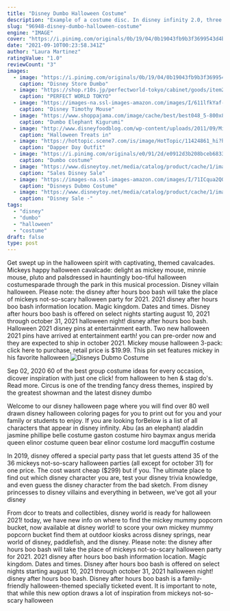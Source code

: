 ```yaml
---
title: "Disney Dumbo Halloween Costume"
description: "Example of a costume disc. In disney infinity 2.0, three new types of round discs were added to the game: costume discs, team-up discs, and event discs.Costume change discs possess dual function:"
slug: "96948-disney-dumbo-halloween-costume"
engine: "IMAGE"
cover: "https://i.pinimg.com/originals/0b/19/04/0b19043fb9b3f3699543d4b228b0b225.png"
date: "2021-09-10T00:23:58.341Z"
author: "Laura Martinez"
ratingValue: "1.0"
reviewCount: "3"
images:
  - image: "https://i.pinimg.com/originals/0b/19/04/0b19043fb9b3f3699543d4b228b0b225.png"
    caption: "Disney Store Dumbo"
  - image: "https://shop.r10s.jp/perfectworld-tokyo/cabinet/goods/item20/8320-95627_1.jpg"
    caption: "PERFECT WORLD TOKYO"
  - image: "https://images-na.ssl-images-amazon.com/images/I/611lfkYaf-L.jpg"
    caption: "Disney Timothy Mouse"
  - image: "https://www.shoppajama.com/image/cache/best/best048_5-800x800.jpg"
    caption: "Dumbo Elephant Kigurumi"
  - image: "http://www.disneyfoodblog.com/wp-content/uploads/2011/09/Mickey-Ghost-Bucket.jpg"
    caption: "Halloween Treats in"
  - image: "https://hottopic.scene7.com/is/image/HotTopic/11424861_hi?hei=1200"
    caption: "Dapper Day Outfit"
  - image: "https://i.pinimg.com/originals/e0/91/2d/e0912d3b208bceb683379becee3ea50d.png"
    caption: "Dumbo costume"
  - image: "https://www.disneytoy.net/media/catalog/product/cache/1/image/1200x/040ec09b1e35df139433887a97daa66f/1/2/1232000442720/disney-sale-dumbo-plush-–-large-–-21-31.jpg"
    caption: "Sales Disney Sale"
  - image: "https://images-na.ssl-images-amazon.com/images/I/71ICqua2QOL.jpg"
    caption: "Disneys Dubmo Costume"
  - image: "https://www.disneytoy.net/media/catalog/product/cache/1/image/9df78eab33525d08d6e5fb8d27136e95/6/7/6730058220671/disney-sale-mickey-mouse-rolling-luggage-by-american-tourister-–-large-31.jpg"
    caption: "Disney Sale -"
tags:
  - "disney"
  - "dumbo"
  - "halloween"
  - "costume"
draft: false
type: post
---
```


Get swept up in the halloween spirit with captivating, themed cavalcades. Mickeys happy halloween cavalcade: delight as mickey mouse, minnie mouse, pluto and palsdressed in hauntingly boo-tiful halloween costumesparade through the park in this musical procession. Disney villain halloween. Please note: the disney after hours boo bash will take the place of mickeys not-so-scary halloween party for 2021. 2021 disney after hours boo bash information location. Magic kingdom. Dates and times. Disney after hours boo bash is offered on select nights starting august 10, 2021 through october 31, 2021  halloween night! disney after hours boo bash. Halloween 2021 disney pins at entertainment earth. Two new halloween 2021 pins have arrived at entertainment earth! you can pre-order now and they are expected to ship in october 2021. Mickey mouse halloween 3-pack: click here to purchase, retail price is $19.99. This pin set features mickey in his favorite halloween
![Disneys Dubmo Costume](https://images-na.ssl-images-amazon.com/images/I/71ICqua2QOL.jpg "Disneys Dubmo Costume")

Sep 02, 2020 60 of the best group costume ideas for every occasion, dicover inspiration with just one click! from halloween to hen &amp; stag do&#39;s. Read more.  Circus is one of the trending fancy dress themes, inspired by the greatest showman and the latest disney dumbo
<!--inArticleAds-->

<!--galleryOne-->

Welcome to our disney halloween page where you will find over 80 well drawn disney halloween coloring pages for you to print out for you and your family or students to enjoy. If you are looking forBelow is a list of all characters that appear in disney infinity. Abu (as an elephant) aladdin jasmine phillipe belle costume gaston costume hiro baymax angus merida queen elinor costume queen bear elinor costume lord macguffin costume
<!--inArticleAds-->

<!--galleryTwo-->

In 2019, disney offered a special party pass that let guests attend 35 of the 36 mickeys not-so-scary halloween parties (all except for october 31) for one price. The cost wasnt cheap ($299) but if you. The ultimate place to find out which disney character you are, test your disney trivia knowledge, and even guess the disney character from the bad sketch. From disney princesses to disney villains and everything in between, we've got all your disney
<!--galleryThree-->

From dcor to treats and collectibles, disney world is ready for halloween 2021! today, we have new info on where to find the mickey mummy popcorn bucket, now available at disney world! to score your own mickey mummy popcorn bucket find them at outdoor kiosks across disney springs, near world of disney, paddlefish, and the disney. Please note: the disney after hours boo bash will take the place of mickeys not-so-scary halloween party for 2021. 2021 disney after hours boo bash information location. Magic kingdom. Dates and times. Disney after hours boo bash is offered on select nights starting august 10, 2021 through october 31, 2021  halloween night! disney after hours boo bash. Disney after hours boo bash is a family-friendly halloween-themed specially ticketed event. It is important to note, that while this new option draws a lot of inspiration from mickeys not-so-scary halloween